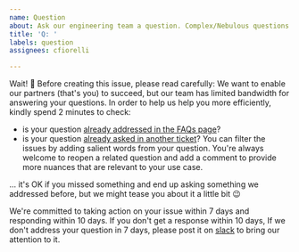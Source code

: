 ```yaml
---
name: Question
about: Ask our engineering team a question. Complex/Nebulous questions are welcome.
title: 'Q: '
labels: question
assignees: cfiorelli

---
```


Wait! 🤚 Before creating this issue, please read carefully: We want to enable our partners (that's you) to succeed, but our team has limited bandwidth for answering your questions. In order to help us help you more efficiently, kindly spend 2 minutes to check:
* is your question [already addressed in the FAQs page](https://github.com/allenai/s2-folks/blob/main/FAQ.md)?
* is your question [already asked in another ticket](https://github.com/allenai/s2-folks/issues?q=is%3Aissue+label%3Aquestion)? You can filter the issues by adding salient words from your question. You're always welcome to reopen a related question and add a comment to provide more nuances that are relevant to your use case. 

... it's OK if you missed something and end up asking something we addressed before, but we might tease you about it a little bit 😉

We're committed to taking action on your issue within 7 days and responding within 10 days. If you don't get a response within 10 days, If we don't address your question in 7 days, please post it on [slack](https://semanticschol-xyj3882.slack.com/ssb/redirect) to bring our attention to it.
